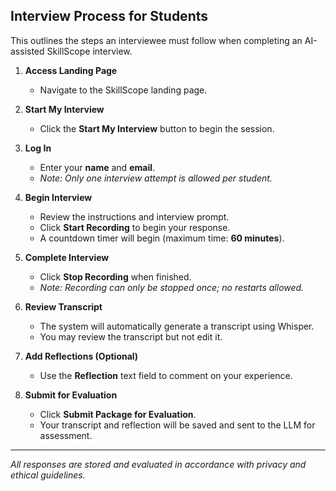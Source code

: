 ## Interview Process for Students

This outlines the steps an interviewee must follow when completing an AI-assisted SkillScope interview.

1. **Access Landing Page**
   - Navigate to the SkillScope landing page.

2. **Start My Interview**
   - Click the **Start My Interview** button to begin the session.

3. **Log In**
   - Enter your **name** and **email**.
   - *Note: Only one interview attempt is allowed per student.*

4. **Begin Interview**
   - Review the instructions and interview prompt.
   - Click **Start Recording** to begin your response.
   - A countdown timer will begin (maximum time: **60 minutes**).

5. **Complete Interview**
   - Click **Stop Recording** when finished.
   - *Note: Recording can only be stopped once; no restarts allowed.*

6. **Review Transcript**
   - The system will automatically generate a transcript using Whisper.
   - You may review the transcript but not edit it.

7. **Add Reflections (Optional)**
   - Use the **Reflection** text field to comment on your experience.

8. **Submit for Evaluation**
   - Click **Submit Package for Evaluation**.
   - Your transcript and reflection will be saved and sent to the LLM for assessment.

---

*All responses are stored and evaluated in accordance with privacy and ethical guidelines.*

